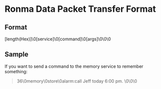 # Ronma Data Packet Transfer Format

## Format

[length(Hex)]\0[service]\0[command]\0[args]\0\0\0

## Sample

If you want to send a command to the memory service to remember something:
> 36\0memory\0store\0alarm:call Jeff today 6:00 pm. \0\0\0
